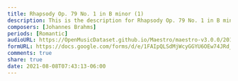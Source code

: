 ```yaml
---
title: Rhapsody Op. 79 No. 1 in B minor (1)
description: This is the description for Rhapsody Op. 79 No. 1 in B minor by Johannes Brahms
composers: [Johannes Brahms]
periods: [Romantic]
audioURL: https://OpenMusicDataset.github.io/Maestro/maestro-v3.0.0/2015/MIDI-Unprocessed_R1_D2-13-20_mid--AUDIO-from_mp3_14_R1_2015_wav--3.midi
formURL: https://docs.google.com/forms/d/e/1FAIpQLSdMjWcyGGYU6OEw74JRd_-1I76TsRRem1z0RLJ5bEZhsEPbog/viewform
comments: true
share: true
date: 2021-08-08T07:43:13-06:00
---
```

